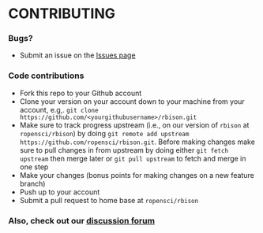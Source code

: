 # CONTRIBUTING #

### Bugs?

* Submit an issue on the [Issues page](https://github.com/ropensci/rbison/issues)

### Code contributions

* Fork this repo to your Github account
* Clone your version on your account down to your machine from your account, e.g,. `git clone https://github.com/<yourgithubusername>/rbison.git`
* Make sure to track progress upstream (i.e., on our version of `rbison` at `ropensci/rbison`) by doing `git remote add upstream https://github.com/ropensci/rbison.git`. Before making changes make sure to pull changes in from upstream by doing either `git fetch upstream` then merge later or `git pull upstream` to fetch and merge in one step
* Make your changes (bonus points for making changes on a new feature branch)
* Push up to your account
* Submit a pull request to home base at `ropensci/rbison`

### Also, check out our [discussion forum](https://discuss.ropensci.org)
